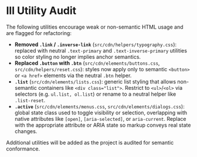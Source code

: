 # Ill Utility Audit

The following utilities encourage weak or non-semantic HTML usage and are
flagged for refactoring:

- **Removed `.link` / `.inverse-link`** (`src/cdn/helpers/typography.css`):
  replaced with neutral `.text-primary` and `.text-inverse-primary` utilities
  so color styling no longer implies anchor semantics.
- **Replaced `.button` with `.btn`** (`src/cdn/elements/buttons.css`,
  `src/cdn/helpers/reset.css`): styles now apply only to semantic
  `<button>` or `<a href>` elements via the neutral `.btn` helper.
- **`.list`** (`src/cdn/elements/lists.css`): generic list styling that allows
  non-semantic containers like `<div class="list">`. Restrict to `<ul>`/`<ol>`
  via selectors (e.g. `ul.list, ol.list`) or rename to a neutral helper like
  `.list-reset`.
- **`.active`** (`src/cdn/elements/menus.css`, `src/cdn/elements/dialogs.css`):
  global state class used to toggle visibility or selection, overlapping with
  native attributes like `[open]`, `[aria-selected]`, or `aria-current`. Replace
  with the appropriate attribute or ARIA state so markup conveys real state
  changes.

Additional utilities will be added as the project is audited for semantic
conformance.

